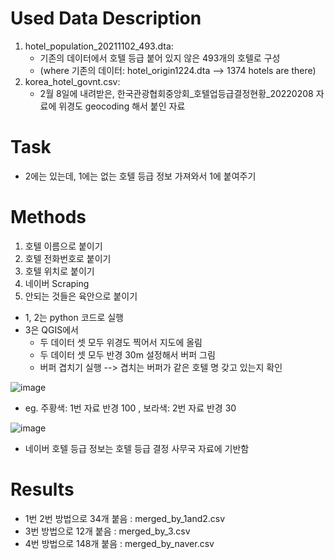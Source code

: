 
   

# Used Data Description
1. hotel_population_20211102_493.dta: 
    - 기존의 데이터에서 호텔 등급 붙어 있지 않은 493개의 호텔로 구성  
    - (where 기존의 데이터: hotel_origin1224.dta --> 1374 hotels are there)  
2. korea_hotel_govnt.csv: 
    - 2월 8일에 내려받은, 한국관광협회중앙회_호텔업등급결정현황_20220208 자료에 위경도 geocoding 해서 붙인 자료




# Task
- 2에는 있는데, 1에는 없는 호텔 등급 정보 가져와서 1에 붙여주기




# Methods
1. 호텔 이름으로 붙이기        
2. 호텔 전화번호로 붙이기  
3. 호텔 위치로 붙이기
4. 네이버 Scraping
5. 안되는 것들은 육안으로 붙이기

- 1, 2는 python 코드로 실행 
- 3은 QGIS에서 
    - 두 데이터 셋 모두 위경도 찍어서 지도에 올림
    - 두 데이터 셋 모두 반경 30m 설정해서 버퍼 그림
    - 버퍼 겹치기 실행 --> 겹치는 버퍼가 같은 호텔 명 갖고 있는지 확인

![image](https://user-images.githubusercontent.com/87853188/153698001-808ae6d0-62ed-4e0b-9f1b-b9c505244276.png)

- eg. 주황색: 1번 자료 반경 100 , 보라색: 2번 자료 반경 30 


![image](https://user-images.githubusercontent.com/87853188/153700978-aba6b94d-61e1-4242-a6fe-4929fec13b50.png)
- 네이버 호텔 등급 정보는 호텔 등급 결정 사무국 자료에 기반함

# Results
- 1번 2번 방법으로 34개 붙음   : merged_by_1and2.csv
- 3번 방법으로 12개 붙음      : merged_by_3.csv
- 4번 방법으로 148개 붙음     : merged_by_naver.csv  
